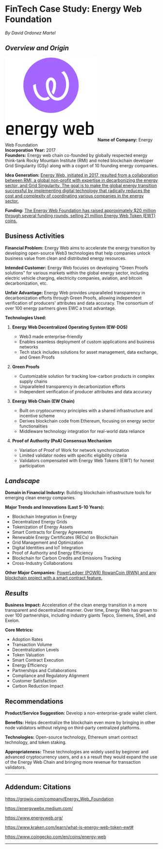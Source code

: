 # FinTech Case Study: Energy Web Foundation
*By David Ordonez Martel*

## **_Overview and Origin_**
![logo](EWT_logo.png)
**Name of Company:** Energy Web Foundation  
**Incorporation Year:** 2017  
**Founders:**
Energy web chain co-founded by globally respected energy think-tank Rocky Mountain Institute (RMI) and noted blockchain developer Grid Singularity (GSy)
along with a cogort of 10 founding energy companies.

**Idea Generation:**
[Energy Web, initiated in 2017, resulted from a collaboration between RMI, a global non-profit with expertise in decarbonizing the energy sector, and Grid Singularity. The goal is to make the global energy transition successful by implementing digital technology that radically reduces the cost and complexity of coordinating various companies in the energy sector.](https://www.kraken.com/learn/what-is-energy-web-token-ewt#)

**Funding:**
[The Energy Web Foundation has raised approximately $20 million through several funding rounds, selling 21 million Energy Web Token (EWT) coins.](https://growjo.com/company/Energy_Web_Foundation)
## Business Activities

**Financial Problem:**
Energy Web aims to accelerate the energy transition by developing open-source Web3 technologies that help companies unlock business value from clean and distributed energy resources.

**Intended Customer:**
Energy Web focuses on developing "Green Proofs solutions" for various markets within the global energy sector, including electric vehicle charging, electricity companies, aviation, and bitcoin decarbonization, etc.

**Unfair Advantage:**
Energy Web provides unparalleled transparency in decarbonization efforts through Green Proofs, allowing independent verification of producers' attributes and data accuracy. The consortium of over 100 energy partners gives EWC a trust advantage.

**Technologies Used:**
1. **Energy Web Decentralized Operating System (EW-DOS)**
   - Web3 made enterprise-friendly
   - Enables seamless deployment of custom applications and business networks
   - Tech stack includes solutions for asset management, data exchange, and Green Proofs

2. **Green Proofs**
   - Customizable solution for tracking low-carbon products in complex supply chains
   - Unparalleled transparency in decarbonization efforts
   - Independent verification of producer attributes and data accuracy

3. **Energy Web Chain (EW Chain)**
   - Built on cryptocurrency principles with a shared infrastructure and incentive scheme
   - Derives blockchain code from Ethereum, focusing on energy sector functionalities
   - Middleware technology integration for real-world data reliance

4. **Proof of Authority (PoA) Consensus Mechanism**
   - Variation of Proof of Work for network synchronization
   - Limited validator nodes with specific eligibility criteria
   - Validators compensated with Energy Web Tokens (EWT) for honest participation

## **_Landscape_**

**Domain in Financial Industry:**
Building blockchain infrastructure tools for emerging clean energy companies.

**Major Trends and Innovations (Last 5-10 Years):**
- Blockchain Integration in Energy
- Decentralized Energy Grids
- Tokenization of Energy Assets
- Smart Contracts for Energy Agreements
- Renewable Energy Certificates (RECs) on Blockchain
- Grid Management and Optimization
- Digital Identities and IoT Integration
- Proof of Authority and Energy Efficiency
- Blockchain for Carbon Credits and Emissions Tracking
- Cross-Industry Collaborations

**Other Major Companies:**
[PowerLedger (POWR) RowanCoin (RWN) and any blockchain project with a smart contract feature.](https://www.coingecko.com/en/coins/energy-web)

## **_Results_**

**Business Impact:**
Acceleration of the clean energy transition in a more transparent and decentralized manner. 
Over time, Energy Web has grown to over 100 partnerships, including industry giants Tepco, Siemens, Shell, and Exelon.

**Core Metrics:**
- Adoption Rates
- Transaction Volume
- Decentralization Levels
- Token Valuation
- Smart Contract Execution
- Energy Efficiency
- Partnerships and Collaborations
- Compliance and Regulatory Alignment
- Customer Satisfaction
- Carbon Reduction Impact


## Recommendations

**Product/Service Suggestion:**
Develop a non-enterprise-grade wallet client.

**Benefits:**
Helps decentralize the blockchain even more by bringing in other node validators without relying on third-party centralized platforms.

**Technologies:**
Open-source technology, Ethereum smart contract technology, and token staking.

**Appropriateness:**
These technologies are widely used by beginner and advanced cryptocurrency users, and a s a result they would expand the use of the Energy Web Chain and bringing more revenue for transaction validators.

_____________________________________________________________________________________________________________________________________________

## Addendum: Citations
https://growjo.com/company/Energy_Web_Foundation

https://energywebx.medium.com/

https://www.energyweb.org/

https://www.kraken.com/learn/what-is-energy-web-token-ewt#

https://www.coingecko.com/en/coins/energy-web

______________________________________________________________________________________________________________________________________________

